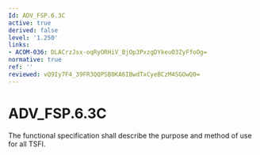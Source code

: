 ```yaml
---
Id: ADV_FSP.6.3C
active: true
derived: false
level: '1.250'
links:
- ACOM-036: DLACrzJsx-oqRyORHiV_BjOp3PxzgDYkeuO3ZyFfoOg=
normative: true
ref: ''
reviewed: vQ9Iy7F4_39FR3QQPSB0KA6IBwdTxCyeBCzM4SGOwQ0=
---
```


# ADV_FSP.6.3C

The functional specification shall describe the purpose and method of use for all TSFI.